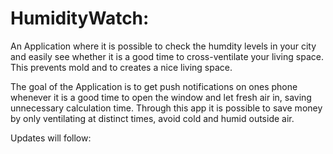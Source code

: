 # HumidityWatch:
An Application where it is possible to check the humdity levels in your city and easily see whether it is
a good time to cross-ventilate your living space. This prevents mold and to creates a nice living space.

The goal of the Application is to get push notifications on ones phone whenever it is a good time to open the window and let fresh air in, 
saving unnecessary calculation time. Through this app it is possible to save money by only ventilating at distinct times, avoid cold and humid 
outside air.

Updates will follow:

